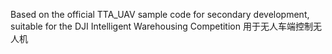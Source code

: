 Based on the official TTA_UAV sample code for secondary development, suitable for the DJI Intelligent Warehousing Competition 
用于无人车端控制无人机
